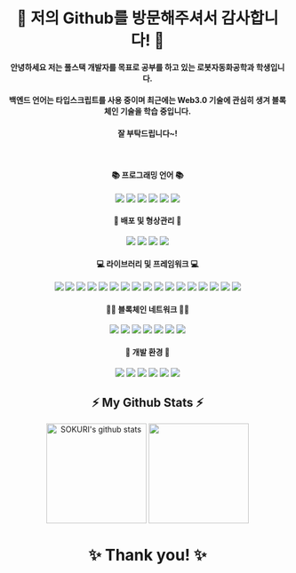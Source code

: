 # <div align="center"> 👋 저의 Github를 방문해주셔서 감사합니다! 👋 </div>
#### <div align="center"> 안녕하세요 저는 풀스택 개발자를 목표로 공부를 하고 있는 로봇자동화공학과 학생입니다. </div>
#### <div align="center"> 백엔드 언어는 타입스크립트를 사용 중이며 최근에는 Web3.0 기술에 관심히 생겨 블록체인 기술을 학습 중입니다. </div>
#### <div align="center"> 잘 부탁드립니다~! </div>
   
#### <div align="center"> 📚 프로그래밍 언어 📚 </div>
<div align="center"> <img src="https://img.shields.io/badge/Solidity-363636?style=flat-square&logo=Solidity&logoColor=white"/> <img src="https://img.shields.io/badge/Rust-000000?style=flat-square&logo=Rust&logoColor=white"/> <img src="https://img.shields.io/badge/HTML5-E34F26?style=flat-square&logo=HTML5&logoColor=white"/> <img src="https://img.shields.io/badge/CSS3-1572B6?style=flat-square&logo=CSS3&logoColor=white"/> <img src="https://img.shields.io/badge/Javascript-F7DF1E?style=flat-square&logo=javascript&logoColor=white"/> <img src="https://img.shields.io/badge/Go-00ADD8?style=flat-square&logo=Go&logoColor=white"/> </div>    

#### <div align="center"> 🌈 배포 및 형상관리 🌈 </div>
<div align="center"> <img src="https://img.shields.io/badge/GitHub Actions-2088FF?style=flat-square&logo=GitHub Actions&logoColor=white"/> <img src="https://img.shields.io/badge/GitKraken-179287?style=flat-square&logo=GitKraken&logoColor=white"/> <img src="https://img.shields.io/badge/GitHub-181717?style=flat-square&logo=GitHub&logoColor=white"/> <img src="https://img.shields.io/badge/Git-F05032?style=flat-square&logo=Git&logoColor=white"/> </div> 

#### <div align="center"> 💻 라이브러리 및 프레임워크 💻 </div>
<div align="center"> <img src="https://img.shields.io/badge/Nest.js-000000?style=flat-square&logo=NestJS&logoColor=red"/> <img src="https://img.shields.io/badge/Next.js-000000?style=flat-square&logo=Next.js&logoColor=white"/> <img src="https://img.shields.io/badge/Node.js-339933?style=flat-square&logo=Node.js&logoColor=white"/> <img src="https://img.shields.io/badge/React-40AEF0?style=flat-square&logo=React&logoColor=white"/> <img src="https://img.shields.io/badge/Web3py-3776AB?style=flat-square&logo=Python&logoColor=white"/> <img src="https://img.shields.io/badge/LevelDB-007722?style=flat-square&logo=LevelDB&logoColor=white"/> <img src="https://img.shields.io/badge/Web3.js-F16822?style=flat-square&logo=Web3.js&logoColor=white"/> <img src="https://img.shields.io/badge/Express-000000?style=flat-square&logo=Express&logoColor=white"/> <img src="https://img.shields.io/badge/PostgreSQL-4169E1?style=flat-square&logo=PostgreSQL&logoColor=white"/> <img src="https://img.shields.io/badge/MySQL-4479A1?style=flat-square&logo=MySQL&logoColor=white"/> <img src="https://img.shields.io/badge/ether.js-2C39BD?style=flat-square&logo=ether.js&logoColor=white"/> <img src="https://img.shields.io/badge/TypeORM-E61845?style=flat-square&logo=TypeORM&logoColor=white"/> <img src="https://img.shields.io/badge/Docker-2496ED?style=flat-square&logo=Docker&logoColor=white"/> <img src="https://img.shields.io/badge/OpenZeppelin-4E5EE4?style=flat-square&logo=OpenZeppelin&logoColor=white"/> <img src="https://img.shields.io/badge/TypeScript-3178C6?style=flat-square&logo=TypeScript&logoColor=white"/> <img src="https://img.shields.io/badge/Metamask-DC461D?style=flat-square&logo=metamask&logoColor=white"/> <img src="https://img.shields.io/badge/Oracle-F80000?style=flat-square&logo=Oracle&logoColor=white"/> </div> 

#### <div align="center"> 👨‍💻 블록체인 네트워크 👨‍💻 </div>
<div align="center"> <img src="https://img.shields.io/badge/Solana-004088?style=flat-square&logo=solana&logoColor=white"/> <img src="https://img.shields.io/badge/Ethereum-3C3C3D?style=flat-square&logo=Ethereum&logoColor=white"/> <img src="https://img.shields.io/badge/Cosmos-242F4B?style=flat-square&logo=Cosmos&logoColor=white"/> <img src="https://img.shields.io/badge/Polygon-543DE0?style=flat-square&logo=Polygon&logoColor=white"/> <img src="https://img.shields.io/badge/BNB Chain-F2CA30?style=flat-square&logo=BNB Chain&logoColor=white"/> <img src="https://img.shields.io/badge/Hedera HashGraph-000000?style=flat-square&logo=Hedera&logoColor=white"/> <img src="https://img.shields.io/badge/Chainlink-375BD2?style=flat-square&logo=Chainlink&logoColor=white"/> </div> 

#### <div align="center"> 🌱 개발 환경 🌱 </div>
<div align="center"> <img src="https://img.shields.io/badge/Truffle-0AC18E?style=flat-square&logo=Truffle&logoColor=white"/> <img src="https://img.shields.io/badge/Ganache-D77310?style=flat-square&logo=Ganache&logoColor=white"/> <img src="https://img.shields.io/badge/Hardhat-FDEE21?style=flat-square&logo=Hardhat&logoColor=white"/> <img src="https://img.shields.io/badge/Remix IDE-000000?style=flat-square&logo=Remix IDE&logoColor=white"/> <img src="https://img.shields.io/badge/Infura-FF4D00?style=flat-square&logo=Infura&logoColor=white"/> <img src="https://img.shields.io/badge/Alchemy-000000?style=flat-square&logo=Alchemy&logoColor=white"/> </div>   
  
## <div align="center">⚡ My Github Stats ⚡</div>
<div align="center"> 
<a href="https://github.com/shch989"><img align="center" style="height:180px" src="https://github-readme-stats.vercel.app/api?username=shch989&show_icons=true&include_all_commits=true&theme=nord&hide_border=true" alt="SOKURI's github stats" /></a> <a href="https://github.com/shch989"><img align="center" style="height:180px" src="https://github-readme-stats.vercel.app/api/top-langs/?username=shch989&layout=compact&theme=nord&hide_border=true" /></a>     
</div>  
  
# <div align="center">✨ Thank you! ✨</div> 
<!--
**shch989/shch989** is a ✨ _special_ ✨ repository because its `README.md` (this file) appears on your GitHub profile.

Here are some ideas to get you started:

- 🔭 I’m currently working on ...
- 🌱 I’m currently learning ...
- 👯 I’m looking to collaborate on ...
- 🤔 I’m looking for help with ...
- 💬 Ask me about ...
- 📫 How to reach me: ...
- 😄 Pronouns: ...
- ⚡ Fun fact: ...
-->

